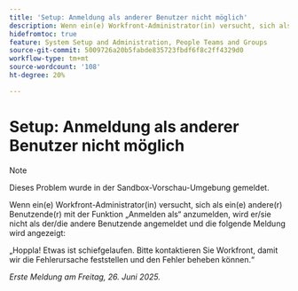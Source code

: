 ```yaml
---
title: 'Setup: Anmeldung als anderer Benutzer nicht möglich'
description: Wenn ein(e) Workfront-Administrator(in) versucht, sich als ein(e) andere(r) Benutzende(r) mit der Funktion Anmelden als anzumelden, wird er/sie nicht als der/die andere Benutzende angemeldet und eine Fehlermeldung wird angezeigt.
hidefromtoc: true
feature: System Setup and Administration, People Teams and Groups
source-git-commit: 5009726a20b5fabde835723fbdf6f8c2ff4329d0
workflow-type: tm+mt
source-wordcount: '108'
ht-degree: 20%

---
```



# Setup: Anmeldung als anderer Benutzer nicht möglich

>[!NOTE]
>
>Dieses Problem wurde in der Sandbox-Vorschau-Umgebung gemeldet.

Wenn ein(e) Workfront-Administrator(in) versucht, sich als ein(e) andere(r) Benutzende(r) mit der Funktion „Anmelden als“ anzumelden, wird er/sie nicht als der/die andere Benutzende angemeldet und die folgende Meldung wird angezeigt:

„Hoppla! Etwas ist schiefgelaufen. Bitte kontaktieren Sie Workfront, damit wir die Fehlerursache feststellen und den Fehler beheben können.“

_Erste Meldung am Freitag, 26. Juni 2025._
